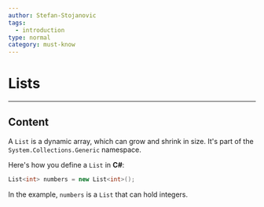 ```yaml
---
author: Stefan-Stojanovic
tags:
  - introduction
type: normal
category: must-know
---
```


# Lists

---

## Content

A `List` is a dynamic array, which can grow and shrink in size. It's part of the `System.Collections.Generic` namespace.

Here's how you define a `List` in **C#**:
```csharp
List<int> numbers = new List<int>();
```

In the example, `numbers` is a `List` that can hold integers.
